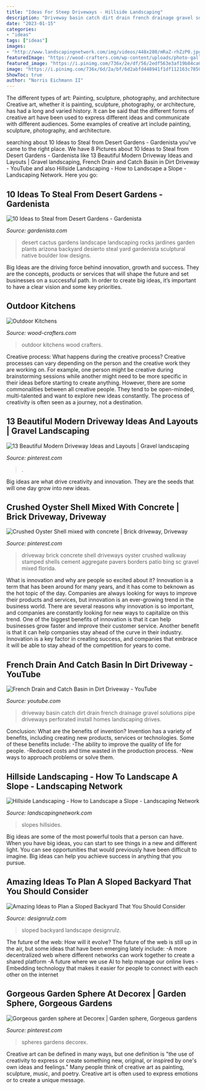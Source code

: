 ```yaml
---
title: "Ideas For Steep Driveways - Hillside Landscaping"
description: "Driveway basin catch dirt drain french drainage gravel solutions pipe driveways perforated install homes landscaping drives"
date: "2023-01-15"
categories:
- "ideas"
tags: ["ideas"]
images:
- "http://www.landscapingnetwork.com/img/videos/448x280/mRaZ-rhZzP0.jpg"
featuredImage: "https://wood-crafters.com/wp-content/uploads/photo-gallery/Outdoor_Kitchens_(4).jpg"
featured_image: "https://i.pinimg.com/736x/2e/df/56/2edf563e3af19b84ca009d7700987b9b.jpg"
image: "https://i.pinimg.com/736x/6d/2a/bf/6d2abfd448941f1df112163c7850cec9.jpg"
ShowToc: true
author: "Norris Eichmann II"
---
```



The different types of art: Painting, sculpture, photography, and architecture
Creative art, whether it is painting, sculpture, photography, or architecture, has had a long and varied history. It can be said that the different forms of creative art have been used to express different ideas and communicate with different audiences. Some examples of creative art include painting, sculpture, photography, and architecture.

	

		
searching about 10 Ideas to Steal from Desert Gardens - Gardenista you've came to the right place. We have 8 Pictures about 10 Ideas to Steal from Desert Gardens - Gardenista like 13 Beautiful Modern Driveway Ideas and Layouts | Gravel landscaping, French Drain and Catch Basin in Dirt Driveway - YouTube and also Hillside Landscaping - How to Landscape a Slope - Landscaping Network. Here you go:
		
    
## 10 Ideas To Steal From Desert Gardens - Gardenista

<img loading=lazy src="https://cdn.gardenista.com/wp-content/uploads/2018/04/desert-gardens-cactus-rocks-gravel-steve-martino-book-1466x1955.jpg" onerror="this.onerror=null;this.src='https://tse4.mm.bing.net/th?id=OIP.VHxw8G76sbmNzMUoj2QuJwHaJ4&amp;pid=15.1';" alt="10 Ideas to Steal from Desert Gardens - Gardenista">

_Source: gardenista.com_

>desert cactus gardens landscape landscaping rocks jardines garden plants arizona backyard desierto steal yard gardenista sculptural native boulder low designs. 

	

Big Ideas are the driving force behind innovation, growth and success. They are the concepts, products or services that will shape the future and set businesses on a successful path. In order to create big ideas, it’s important to have a clear vision and some key priorities.

    
## Outdoor Kitchens

<img loading=lazy src="https://wood-crafters.com/wp-content/uploads/photo-gallery/Outdoor_Kitchens_(4).jpg" onerror="this.onerror=null;this.src='https://tse2.mm.bing.net/th?id=OIP.54_1iPeHSNcYkpKAfWr7QwHaFj&amp;pid=15.1';" alt="Outdoor Kitchens">

_Source: wood-crafters.com_

>outdoor kitchens wood crafters. 

	

Creative process: What happens during the creative process?
Creative processes can vary depending on the person and the creative work they are working on. For example, one person might be creative during brainstorming sessions while another might need to be more specific in their ideas before starting to create anything. However, there are some commonalities between all creative people. They tend to be open-minded, multi-talented and want to explore new ideas constantly. The process of creativity is often seen as a journey, not a destination.

    
## 13 Beautiful Modern Driveway Ideas And Layouts | Gravel Landscaping

<img loading=lazy src="https://i.pinimg.com/736x/9f/89/3e/9f893e9d9ddf5dd085382a18bcfdf6eb.jpg" onerror="this.onerror=null;this.src='https://tse2.mm.bing.net/th?id=OIP.utnkbB6IGRXgB9avxWTxNwHaLJ&amp;pid=15.1';" alt="13 Beautiful Modern Driveway Ideas and Layouts | Gravel landscaping">

_Source: pinterest.com_

>. 

	

Big ideas are what drive creativity and innovation. They are the seeds that will one day grow into new ideas.

    
## Crushed Oyster Shell Mixed With Concrete | Brick Driveway, Driveway

<img loading=lazy src="https://i.pinimg.com/736x/6d/2a/bf/6d2abfd448941f1df112163c7850cec9.jpg" onerror="this.onerror=null;this.src='https://tse4.mm.bing.net/th?id=OIP.tb5diiV8fgQbPmLzqsKFhwHaE8&amp;pid=15.1';" alt="Crushed Oyster Shell mixed with concrete | Brick driveway, Driveway">

_Source: pinterest.com_

>driveway brick concrete shell driveways oyster crushed walkway stamped shells cement aggregate pavers borders patio bing sc gravel mixed florida. 

	

What is innovation and why are people so excited about it?
Innovation is a term that has been around for many years, and it has come to beknown as the hot topic of the day. Companies are always looking for ways to improve their products and services, but innovation is an ever-growing trend in the business world. There are several reasons why innovation is so important, and companies are constantly looking for new ways to capitalize on this trend. One of the biggest benefits of innovation is that it can help businesses grow faster and improve their customer service. Another benefit is that it can help companies stay ahead of the curve in their industry. Innovation is a key factor in creating success, and companies that embrace it will be able to stay ahead of the competition for years to come.

    
## French Drain And Catch Basin In Dirt Driveway - YouTube

<img loading=lazy src="http://i1.ytimg.com/vi/_S4o9HLtCqI/hqdefault.jpg" onerror="this.onerror=null;this.src='https://tse4.mm.bing.net/th?id=OIP.OvGz_-pzpWvTng23bfZ_pwHaFj&amp;pid=15.1';" alt="French Drain and Catch Basin in Dirt Driveway - YouTube">

_Source: youtube.com_

>driveway basin catch dirt drain french drainage gravel solutions pipe driveways perforated install homes landscaping drives. 

	

Conclusion: What are the benefits of invention?
Invention has a variety of benefits, including creating new products, services or technologies. Some of these benefits include: 
-The ability to improve the quality of life for people. 
-Reduced costs and time wasted in the production process.
-New ways to approach problems or solve them.

    
## Hillside Landscaping - How To Landscape A Slope - Landscaping Network

<img loading=lazy src="http://www.landscapingnetwork.com/img/videos/448x280/mRaZ-rhZzP0.jpg" onerror="this.onerror=null;this.src='https://tse2.mm.bing.net/th?id=OIP.-NHB_rB6uMC1FHqupKCE6gAAAA&amp;pid=15.1';" alt="Hillside Landscaping - How to Landscape a Slope - Landscaping Network">

_Source: landscapingnetwork.com_

>slopes hillsides. 

	

Big ideas are some of the most powerful tools that a person can have. When you have big ideas, you can start to see things in a new and different light. You can see opportunities that would previously have been difficult to imagine. Big ideas can help you achieve success in anything that you pursue.

    
## Amazing Ideas To Plan A Sloped Backyard That You Should Consider

<img loading=lazy src="https://cdn.designrulz.com/wp-content/uploads/2015/05/sloped-landscape-design-ideas-designrulz-2.jpg" onerror="this.onerror=null;this.src='https://tse2.mm.bing.net/th?id=OIP.gTGeFpT_Prh8bTU13goqMQHaJ6&amp;pid=15.1';" alt="Amazing Ideas to Plan a Sloped Backyard That You Should Consider">

_Source: designrulz.com_

>sloped backyard landscape designrulz. 

	

The future of the web: How will it evolve?
The future of the web is still up in the air, but some ideas that have been emerging lately include: 
-A more decentralized web where different networks can work together to create a shared platform 
-A future where we use AI to help manage our online lives 
-Embedding technology that makes it easier for people to connect with each other on the internet

    
## Gorgeous Garden Sphere At Decorex | Garden Sphere, Gorgeous Gardens

<img loading=lazy src="https://i.pinimg.com/736x/2e/df/56/2edf563e3af19b84ca009d7700987b9b.jpg" onerror="this.onerror=null;this.src='https://tse1.mm.bing.net/th?id=OIP.fXiW1mtOUbCONGkoEbKqngHaJ3&amp;pid=15.1';" alt="Gorgeous garden sphere at Decorex | Garden sphere, Gorgeous gardens">

_Source: pinterest.com_

>spheres gardens decorex. 

	

Creative art can be defined in many ways, but one definition is "the use of creativity to express or create something new, original, or inspired by one's own ideas and feelings." Many people think of creative art as painting, sculpture, music, and poetry. Creative art is often used to express emotions or to create a unique message.

